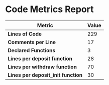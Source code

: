 # Code Metrics Report

| Metric                               | Value     |
|--------------------------------------|-----------|
| **Lines of Code**                    | 229       |
| **Comments per Line**                | 17        |
| **Declared Functions**               | 3         |
| **Lines per deposit function**       | 28        |
| **Lines per withdraw function**      | 70        |
| **Lines per deposit_init function**  | 30        |

